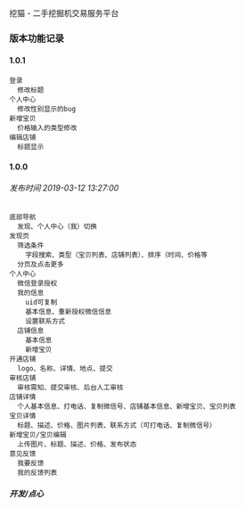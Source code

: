 
挖猫 - 二手挖掘机交易服务平台

### 版本功能记录

#### 1.0.1
```
登录
  修改标题
个人中心
  修改性别显示的bug
新增宝贝
  价格输入的类型修改
编辑店铺
  标题显示
```

#### 1.0.0
###### 发布时间 2019-03-12 13:27:00
```
底部导航
  发现、个人中心（我）切换
发现页
  筛选条件
    字段搜索、类型（宝贝列表、店铺列表）、排序（时间、价格等
  分页及点击更多
个人中心
  微信登录授权
  我的信息
    uid可复制
    基本信息、重新授权微信信息
    设置联系方式
  店铺信息
    基本信息
    新增宝贝
开通店铺
  logo、名称、详情、地点、提交
审核店铺
  审核需知、提交审核、后台人工审核
店铺详情
  个人基本信息、打电话、复制微信号、店铺基本信息、新增宝贝、宝贝列表
宝贝详情
  标题、描述、价格、图片列表、联系方式（可打电话、复制微信号）
新增宝贝/宝贝编辑
  上传图片、标题、描述、价格、发布状态
意见反馈
  我要反馈
  我的反馈列表
``` 

##### 开发/点心
